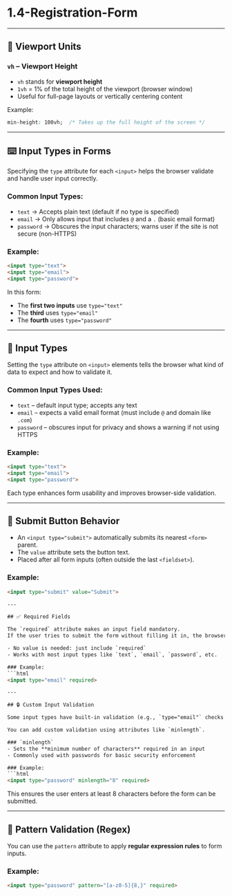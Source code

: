 
# 1.4-Registration-Form

---

## 📐 Viewport Units

### `vh` – Viewport Height
- `vh` stands for **viewport height**
- `1vh` = 1% of the total height of the viewport (browser window)
- Useful for full-page layouts or vertically centering content

Example:
```css
min-height: 100vh;  /* Takes up the full height of the screen */
```

---

## ⌨️ Input Types in Forms

Specifying the `type` attribute for each `<input>` helps the browser validate and handle user input correctly.

### Common Input Types:
- `text` → Accepts plain text (default if no type is specified)
- `email` → Only allows input that includes `@` and a `.` (basic email format)
- `password` → Obscures the input characters; warns user if the site is not secure (non-HTTPS)

### Example:
```html
<input type="text">
<input type="email">
<input type="password">
```

In this form:
- The **first two inputs** use `type="text"`
- The **third** uses `type="email"`
- The **fourth** uses `type="password"`

---

## 📝 Input Types

Setting the `type` attribute on `<input>` elements tells the browser what kind of data to expect and how to validate it.

### Common Input Types Used:
- `text` – default input type; accepts any text
- `email` – expects a valid email format (must include `@` and domain like `.com`)
- `password` – obscures input for privacy and shows a warning if not using HTTPS

### Example:
```html
<input type="text">
<input type="email">
<input type="password">
```

Each type enhances form usability and improves browser-side validation.

---

## 🧾 Submit Button Behavior

- An `<input type="submit">` automatically submits its nearest `<form>` parent.
- The `value` attribute sets the button text.
- Placed after all form inputs (often outside the last `<fieldset>`).

### Example:
```html
<input type="submit" value="Submit">

---

## ✅ Required Fields

The `required` attribute makes an input field mandatory.  
If the user tries to submit the form without filling it in, the browser will show a built-in validation error.

- No value is needed: just include `required`
- Works with most input types like `text`, `email`, `password`, etc.

### Example:
```html
<input type="email" required>

---

## 🔒 Custom Input Validation

Some input types have built-in validation (e.g., `type="email"` checks for `@` and `.`).

You can add custom validation using attributes like `minlength`.

### `minlength`
- Sets the **minimum number of characters** required in an input
- Commonly used with passwords for basic security enforcement

### Example:
```html
<input type="password" minlength="8" required>
```

This ensures the user enters at least 8 characters before the form can be submitted.

---

## 🧩 Pattern Validation (Regex)

You can use the `pattern` attribute to apply **regular expression rules** to form inputs.

### Example:
```html
<input type="password" pattern="[a-z0-5]{8,}" required>

